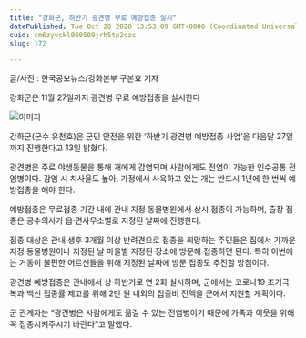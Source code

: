 ```yaml
---
title: "강화군, 하반기 광견병 무료 예방접종 실시"
datePublished: Tue Oct 20 2020 13:53:09 GMT+0000 (Coordinated Universal Time)
cuid: cm6zyvckl000509jrh5tp2czc
slug: 172

---
```



글/사진 : 한국공보뉴스/강화본부 구본효 기자

강화군은 11월 27일까지 광견병 무료 예방접종을 실시한다

![이미지](https://cdn.hashnode.com/res/hashnode/image/upload/v1739247188078/b964a8a3-7c99-4f59-8941-956b873535d0.jpeg)

강화군(군수 유천호)은 군민 안전을 위한 ‘하반기 광견병 예방접종 사업’을 다음달 27일까지 진행한다고 13일 밝혔다.

광견병은 주로 야생동물을 통해 개에게 감염되며 사람에게도 전염이 가능한 인수공통 전염병이다. 감염 시 치사율도 높아, 가정에서 사육하고 있는 개는 반드시 1년에 한 번씩 예방접종을 해야 한다.

예방접종은 무료접종 기간 내에 관내 지정 동물병원에서 상시 접종이 가능하며, 출장 접종은 공수의사가 읍·면사무소별로 지정된 날짜에 진행한다.

접종 대상은 관내 생후 3개월 이상 반려견으로 접종을 희망하는 주민들은 집에서 가까운 지정 동물병원이나 지정된 날 마을별 지정된 장소에 방문해 접종하면 된다. 특히 이번에는 거동이 불편한 어르신들을 위해 지정된 날짜에 방문 접종도 추진할 방침이다.

광견병 예방접종은 관내에서 상·하반기로 연 2회 실시하며, 군에서는 코로나19 조기극복과 백신 접종률 제고를 위해 2만 원 내외의 접종비 전액을 군에서 지원할 계획이다.

군 관계자는 “광견병은 사람에게도 옮길 수 있는 전염병이기 때문에 가족과 이웃을 위해 꼭 접종시켜주시기 바란다”고 말했다.
